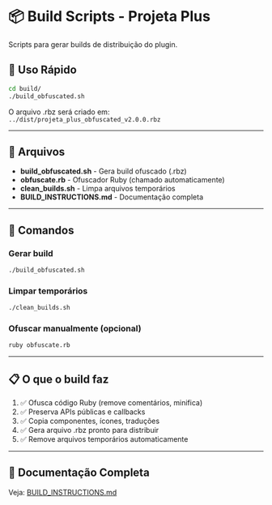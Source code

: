 # 📦 Build Scripts - Projeta Plus

Scripts para gerar builds de distribuição do plugin.

## 🚀 Uso Rápido

```bash
cd build/
./build_obfuscated.sh
```

O arquivo .rbz será criado em: `../dist/projeta_plus_obfuscated_v2.0.0.rbz`

---

## 📄 Arquivos

- **build_obfuscated.sh** - Gera build ofuscado (.rbz)
- **obfuscate.rb** - Ofuscador Ruby (chamado automaticamente)
- **clean_builds.sh** - Limpa arquivos temporários
- **BUILD_INSTRUCTIONS.md** - Documentação completa

---

## 🔧 Comandos

### Gerar build
```bash
./build_obfuscated.sh
```

### Limpar temporários
```bash
./clean_builds.sh
```

### Ofuscar manualmente (opcional)
```bash
ruby obfuscate.rb
```

---

## 📋 O que o build faz

1. ✅ Ofusca código Ruby (remove comentários, minifica)
2. ✅ Preserva APIs públicas e callbacks
3. ✅ Copia componentes, ícones, traduções
4. ✅ Gera arquivo .rbz pronto para distribuir
5. ✅ Remove arquivos temporários automaticamente

---

## 📖 Documentação Completa

Veja: [BUILD_INSTRUCTIONS.md](./BUILD_INSTRUCTIONS.md)


